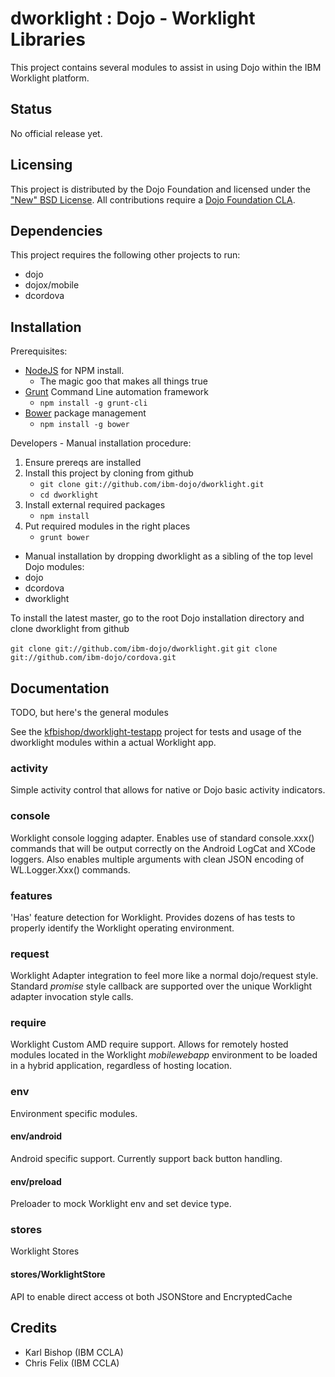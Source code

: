 # dworklight : Dojo - Worklight Libraries
This project contains several modules to assist in using Dojo within the IBM Worklight platform.

## Status

No official release yet.

## Licensing

This project is distributed by the Dojo Foundation and licensed under the ["New" BSD License](https://github.com/ibm-dojo/dcordova/blob/master/LICENSE).
All contributions require a [Dojo Foundation CLA](http://dojofoundation.org/about/claForm).

## Dependencies

This project requires the following other projects to run:
 * dojo
 * dojox/mobile
 * dcordova


## Installation

Prerequisites:
- [NodeJS](http://nodejs.org/) for NPM install.
	- The magic goo that makes all things true
- [Grunt]() Command Line automation framework
	- `npm install -g grunt-cli`
- [Bower](http://bower.io/) package management
	- `npm install -g bower`


Developers - Manual installation procedure:

1. Ensure prereqs are installed
2. Install this project by cloning from github
	- `git clone git://github.com/ibm-dojo/dworklight.git`
	- `cd dworklight`
3. Install external required packages
	- `npm install`
4. Put required modules in the right places
	- `grunt bower`


* Manual installation by dropping dworklight as a sibling of the top level Dojo modules:
 * dojo
 * dcordova
 * dworklight

 To install the latest master, go to the root Dojo installation directory and clone dworklight from github

 `git clone git://github.com/ibm-dojo/dworklight.git`
 `git clone git://github.com/ibm-dojo/cordova.git`

## Documentation

TODO, but here's the general modules

See the [kfbishop/dworklight-testapp](https://github.com/kfbishop/dworklight-testapp) project for tests and usage of the dworklight modules within a actual Worklight app.

### activity

Simple activity control that allows for native or Dojo basic activity indicators.

### console

Worklight console logging adapter. Enables use of standard console.xxx() commands that will be output correctly on the Android LogCat and XCode loggers.  Also enables multiple arguments with clean JSON encoding of WL.Logger.Xxx() commands.

### features
'Has' feature detection for Worklight. Provides dozens of has tests to properly identify the Worklight operating environment.

### request
Worklight Adapter integration to feel more like a normal dojo/request style. Standard *promise* style callback are supported over the unique Worklight adapter invocation style calls.

### require
Worklight Custom AMD require support. Allows for remotely hosted modules located in the Worklight *mobilewebapp* environment to be loaded in a hybrid application, regardless of hosting location.

### env
Environment specific modules.

#### env/android
Android specific support. Currently support back button handling.

#### env/preload
Preloader to mock Worklight env and set device type.

### stores
Worklight Stores

#### stores/WorklightStore
API to enable direct access ot both JSONStore and EncryptedCache

## Credits

* Karl Bishop (IBM CCLA)
* Chris Felix (IBM CCLA)
